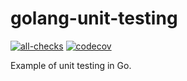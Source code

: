 # golang-unit-testing

[![all-checks](https://github.com/afiskon/golang-unit-testing/workflows/all-checks/badge.svg)](https://github.com/afiskon/golang-unit-testing/actions?query=branch%3Amaster+workflow%3Aall-checks)
[![codecov](https://codecov.io/gh/afiskon/golang-unit-testing/branch/master/graph/badge.svg)](https://codecov.io/gh/afiskon/golang-unit-testing)

Example of unit testing in Go.

